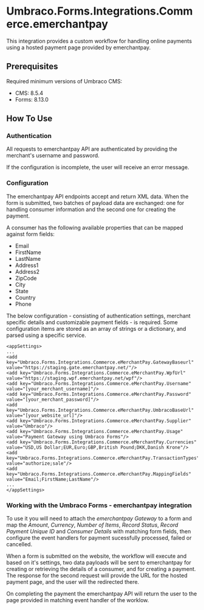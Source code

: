 # Umbraco.Forms.Integrations.Commerce.emerchantpay

This integration provides a custom workflow for handling online payments using a hosted payment page provided by emerchantpay.

## Prerequisites

Required minimum versions of Umbraco CMS: 
- CMS: 8.5.4
- Forms: 8.13.0

## How To Use

### Authentication

All requests to emerchantpay API are authenticated by providing the merchant's username and password.

If the configuration is incomplete, the user will receive an error message.

### Configuration

The emerchantpay API endpoints accept and return XML data. When the form is submitted, two batches of payload data are exchanged: one for handling consumer information and the second one for creating the payment.

A consumer has the following available properties that can be mapped against form fields:
* Email
* FirstName
* LastName
* Address1
* Address2
* ZipCode
* City
* State
* Country
* Phone

The below configuration - consisting of authentication settings, merchant specific details and customizable payment fields - is required. Some configuration items
are stored as an array of strings or a dictionary, and parsed using a specific service.

```
<appSettings>
...
<add key="Umbraco.Forms.Integrations.Commerce.eMerchantPay.GatewayBaseurl" value="https://staging.gate.emerchantpay.net/"/>
<add key="Umbraco.Forms.Integrations.Commerce.eMerchantPay.WpfUrl" value="https://staging.wpf.emerchantpay.net/wpf"/>
<add key="Umbraco.Forms.Integrations.Commerce.eMerchantPay.Username" value="[your_merchant_username]"/>
<add key="Umbraco.Forms.Integrations.Commerce.eMerchantPay.Password" value="[your_merchant_password]"/>
<add key="Umbraco.Forms.Integrations.Commerce.eMerchantPay.UmbracoBaseUrl" value="[your_website_url]"/>
<add key="Umbraco.Forms.Integrations.Commerce.eMerchantPay.Supplier" value="Umbraco"/>
<add key="Umbraco.Forms.Integrations.Commerce.eMerchantPay.Usage" value="Payment Gateway using Umbraco Forms"/>
<add key="Umbraco.Forms.Integrations.Commerce.eMerchantPay.Currencies" value="USD,US Dollar;EUR,Euro;GBP,British Pound;DKK,Danish Krone"/>
<add key="Umbraco.Forms.Integrations.Commerce.eMerchantPay.TransactionTypes" value="authorize;sale"/>
<add key="Umbraco.Forms.Integrations.Commerce.eMerchantPay.MappingFields" value="Email;FirstName;LastName"/>
...
</appSettings>
```

### Working with the Umbraco Forms - emerchantpay integration

To use it you will need to attach the _emerchantpay Gateway_ to a form and map the _Amount_, _Currency_, _Number of Items_, _Record Status_, _Record Payment Unique ID_ and _Consumer Details_ with matching form fields, then configure the event handlers
for payment sucessfully processed, failed or cancelled.

When a form is submitted on the website, the workflow will execute and based on it's settings, two data payloads will be sent to emerchantpay for creating or retrieving the details of a consumer, and for creating a payment.
The response for the second request will provide the URL for the hosted payment page, and the user will the redirected there. 

On completing the payment the emerchantpay API will return the user to the page provided in matching event handler of the worklow.
